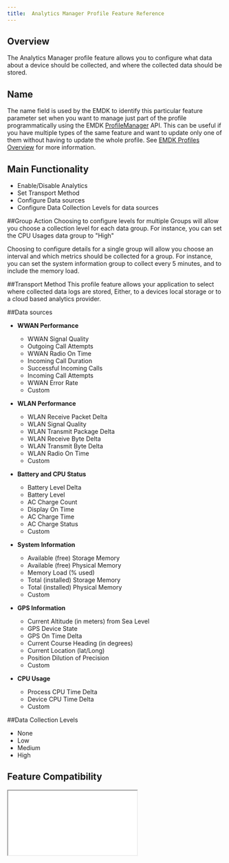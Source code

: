 ```yaml
---
title:  Analytics Manager Profile Feature Reference
---
```


## Overview

The Analytics Manager profile feature allows you to configure what data about a device should be collected, and where the collected data should be stored.

## Name
The name field is used by the EMDK to identify this particular feature parameter set when you want to manage just part of the profile programmatically using the EMDK [ProfileManager](/emdk-for-xamarin/1-0/api/ProfileManager) API. This can be useful if you have multiple types of the same feature and want to update only one of them without having to update the whole profile. See [EMDK Profiles Overview](/emdk-for-xamarin/1-0/guide/profiles/usingwizard) for more information.

## Main Functionality

* Enable/Disable Analytics 
* Set Transport Method
* Configure Data sources
* Configure Data Collection Levels for data sources

##Group Action
Choosing to configure levels for multiple Groups will allow you choose a collection level for each data group. For instance, you can set the CPU Usages data group to "High" 

Choosing to configure details for a single group will allow you choose an interval and which metrics should be collected for a group. For instance, you can set the system information group to collect every 5 minutes, and to include the memory load.

##Transport Method
This profile feature allows your application to select where collected data logs are stored, Either, to a devices local storage or to a cloud based analytics provider.

##Data sources
  * **WWAN Performance**
    * WWAN Signal Quality
    * Outgoing Call Attempts
    * WWAN Radio On Time
    * Incoming Call Duration
    * Successful Incoming Calls
    * Incoming Call Attempts
    * WWAN Error Rate
    * Custom


  * **WLAN Performance**	
    * WLAN Receive Packet Delta
    * WLAN Signal Quality
    * WLAN Transmit Package Delta
    * WLAN Receive Byte Delta
    * WLAN Transmit Byte Delta
    * WLAN Radio On Time
    * Custom


  * **Battery and CPU Status**	
    * Battery Level Delta
    * Battery Level
    * AC Charge Count
    * Display On Time
    * AC Charge Time
    * AC Charge Status
    * Custom

  * **System Information**	
    * Available (free) Storage Memory
    * Available (free) Physical Memory
    * Memory Load (% used) 
    * Total (installed) Storage Memory
    * Total (installed) Physical Memory
    * Custom


  * **GPS Information**
    * Current Altitude (in meters) from Sea Level
    * GPS Device State
    * GPS On Time Delta
    * Current Course Heading (in degrees)
    * Current Location (lat/Long)
    * Position Dilution of Precision
    * Custom

  * **CPU Usage**
    * Process CPU Time Delta
    * Device CPU Time Delta
    * Custom

  
##Data Collection Levels
  * None	
  * Low	
  * Medium	
  * High 


## Feature Compatibility
<iframe src="compare.html#mx=4.3&csp=AnalyticsMgr&os=All&embed=true"></iframe> 


